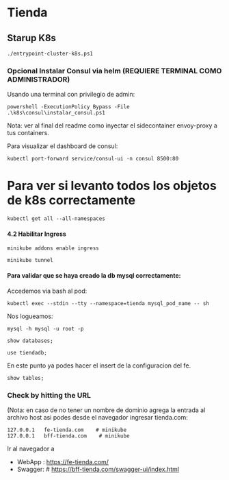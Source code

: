 # Tienda

## Starup K8s
```
./entrypoint-cluster-k8s.ps1
```

### Opcional Instalar Consul via helm (REQUIERE TERMINAL COMO ADMINISTRADOR)
Usando una terminal con privilegio de admin:
```
powershell -ExecutionPolicy Bypass -File .\k8s\consul\instalar_consul.ps1
```
Nota: ver al final del readme como inyectar el sidecontainer envoy-proxy a tus containers.

Para visualizar el dashboard de consul:
``` 
kubectl port-forward service/consul-ui -n consul 8500:80
``` 

# Para ver si levanto todos los objetos de k8s correctamente
``` 
kubectl get all --all-namespaces
``` 

#### 4.2 Habilitar Ingress
``` 
minikube addons enable ingress
``` 
```
minikube tunnel
```

#### Para validar que se haya creado la db mysql correctamente:
Accedemos via bash al pod:
```  
kubectl exec --stdin --tty --namespace=tienda mysql_pod_name -- sh 
```  
Nos logueamos:
```  
mysql -h mysql -u root -p
```
```  
show databases;  
```
```  
use tiendadb; 
```
En este punto ya podes hacer el insert de la configuracion del fe.
```  
show tables;
```

### Check by hitting the URL
(Nota: en caso de no tener un nombre de dominio agrega la entrada al archivo host asi podes desde el navegador ingresar tienda.com: 	   
```
127.0.0.1   fe-tienda.com    # minikube
127.0.0.1   bff-tienda.com    # minikube
```

Ir al navegador a 
- WebApp : https://fe-tienda.com/
- Swagger: # https://bff-tienda.com/swagger-ui/index.html